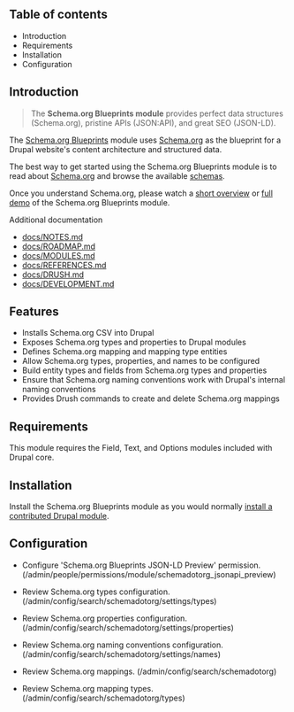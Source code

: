Table of contents
-----------------

- Introduction
- Requirements
- Installation
- Configuration


Introduction
------------

> The **Schema.org Blueprints module** provides perfect data structures (Schema.org), 
> pristine APIs (JSON:API), and great SEO (JSON-LD).

The [Schema.org Blueprints](https://www.drupal.org/project/schemadotorg) module 
uses [Schema.org](https://schema.org) as the blueprint for a Drupal website's 
content architecture and structured data.

The best way to get started using the Schema.org Blueprints module is to read 
about [Schema.org](https://schema.org) and browse the available 
[schemas](https://schema.org/docs/schemas.html).

Once you understand Schema.org, please watch a 
[short overview](https://youtu.be/XkZP6QjJkWs) or 
[full demo](https://youtu.be/_kk97O1SEw0) of the Schema.org Blueprints module.

Additional documentation

- [docs/NOTES.md](https://git.drupalcode.org/project/schemadotorg/-/blob/1.0.x/docs/NOTES.md)
- [docs/ROADMAP.md](https://git.drupalcode.org/project/schemadotorg/-/blob/1.0.x/docs/ROADMAP.md)
- [docs/MODULES.md](https://git.drupalcode.org/project/schemadotorg/-/blob/1.0.x/docs/MODULES.md)
- [docs/REFERENCES.md](https://git.drupalcode.org/project/schemadotorg/-/blob/1.0.x/docs/REFERENCES.md)
- [docs/DRUSH.md](https://git.drupalcode.org/project/schemadotorg/-/blob/1.0.x/docs/DRUSH.md)
- [docs/DEVELOPMENT.md](https://git.drupalcode.org/project/schemadotorg/-/blob/1.0.x/docs/DEVELOPMENT.md)


Features
--------

- Installs Schema.org CSV into Drupal
- Exposes Schema.org types and properties to Drupal modules
- Defines Schema.org mapping and mapping type entities
- Allow Schema.org types, properties, and names to be configured
- Build entity types and fields from Schema.org types and properties
- Ensure that Schema.org naming conventions work with Drupal's internal 
  naming conventions
- Provides Drush commands to create and delete Schema.org mappings


Requirements
------------

This module requires the Field, Text, and Options modules included with 
Drupal core.


Installation
------------

Install the Schema.org Blueprints module as you would normally 
[install a contributed Drupal module](https://www.drupal.org/node/1897420). 


Configuration
-------------

- Configure 'Schema.org Blueprints JSON-LD Preview' permission.
  (/admin/people/permissions/module/schemadotorg_jsonapi_preview)

- Review Schema.org types configuration. 
  (/admin/config/search/schemadotorg/settings/types)

- Review Schema.org properties configuration.
  (/admin/config/search/schemadotorg/settings/properties)

- Review Schema.org naming conventions configuration.
  (/admin/config/search/schemadotorg/settings/names)

- Review Schema.org mappings. 
  (/admin/config/search/schemadotorg)

- Review Schema.org mapping types. 
  (/admin/config/search/schemadotorg/types)
